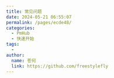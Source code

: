 ```yaml
---
title: 常见问题
date: 2024-05-21 06:55:07
permalink: /pages/ecde48/
categories:
  - PmHub
  - 快速开始
tags:
  - 
author: 
  name: 苍何
  link: https://github.com/freestylefly
---
```

